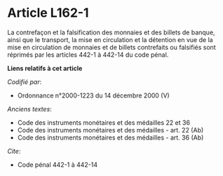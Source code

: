 # Article L162-1

La contrefaçon et la falsification des monnaies et des billets de banque, ainsi que le transport, la mise en circulation et
la détention en vue de la mise en circulation de monnaies et de billets contrefaits ou falsifiés sont réprimés par les
articles 442-1 à 442-14 du code pénal.

**Liens relatifs à cet article**

_Codifié par_:

  - Ordonnance n°2000-1223 du 14 décembre 2000 (V)

_Anciens textes_:

  - Code des instruments monétaires et des médailles 22 et 36
  - Code des instruments monétaires et des médailles - art. 22 (Ab)
  - Code des instruments monétaires et des médailles - art. 36 (Ab)

_Cite_:

  - Code pénal 442-1 à 442-14
